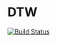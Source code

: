# DTW

[![Build Status](https://travis-ci.org/ggggggggg/DTW.jl.svg?branch=master)](https://travis-ci.org/ggggggggg/DTW.jl)

